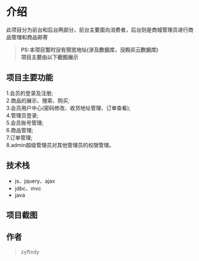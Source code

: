 # 介绍
此项目分为前台和后台两部分，前台主要面向消费者，后台则是商城管理员进行商品管理和商品邮寄<br/>
> **PS:本项目暂时没有预览地址(涉及数据库，没购买云数据库)** <br/>
> **项目主要由以下截图展示**
## 项目主要功能
1.会员的登录及注册;<br/>
2.商品的展示、搜索、购买;<br/>
3.会员用户中心(密码修改、收货地址管理、订单查看);<br/>
4.管理员登录;<br/>
5.会员账号管理;<br/>
6.商品管理;<br/>
7.订单管理;<br/>
8.admin超级管理员对其他管理员的权限管理。<br/>
## 技术栈
* js、jquery、ajax
* jdbc、mvc
* java
## 项目截图
## 作者
> zyftxdy
